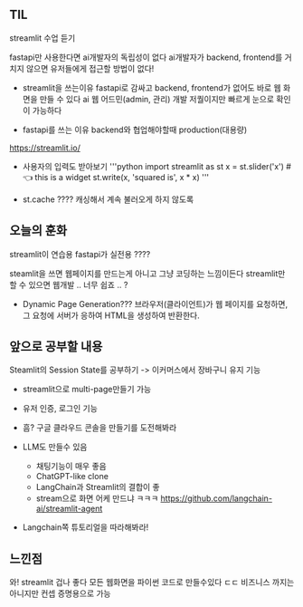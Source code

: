 ## TIL
streamlit 수업 듣기

fastapi만 사용한다면 ai개발자의 독립성이 없다
ai개발자가 backend, frontend를 거치지 않으면 유저들에게 접근할 방법이 없다!

- streamlit을 쓰는이유
fastapi로 감싸고 backend, frontend가 없어도 바로 웹 화면을 만들 수 있다
ai 웹 어드민(admin, 관리) 개발
저퀄이지만 빠르게 눈으로 확인이 가능하다

- fastapi를 쓰는 이유
backend와 협업해야할때
production(대용량) 

https://streamlit.io/

- 사용자의 입력도 받아보기
'''python
import streamlit as st
x = st.slider('x')  # 👈 this is a widget
st.write(x, 'squared is', x * x)
'''

- st.cache ????
캐싱해서 계속 불러오게 하지 않도록 


## 오늘의 훈화
streamlit이 연습용
fastapi가 실전용 ????

steamlit을 쓰면 웹페이지를 만드는게 아니고 그냥 코딩하는 느낌이든다
streamlit만 할 수 있으면 웹개발 .. 너무 쉽죠 .. ? 

- Dynamic Page Generation??? 
브라우저(클라이언트)가 웹 페이지를 요청하면, 그 요청에 서버가 응하여 HTML을 생성하여 반환한다.


## 앞으로 공부할 내용
Steamlit의 Session State를 공부하기
-> 이커머스에서 장바구니 유지 기능

- streamlit으로 multi-page만들기 가능

- 유저 인증, 로그인 기능

- 흠? 구글 클라우드 콘솔을 만들기를 도전해봐라

- LLM도 만들수 있음 
    - 채팅기능이 매우 좋음
    - ChatGPT-like clone
    - LangChain과 Streamlit의 결합이 좋
    - stream으로 화면 어케 만드냐 ㅋㅋㅋ https://github.com/langchain-ai/streamlit-agent

- Langchain쪽 튜토리얼을 따라해봐라!

## 느낀점
와! streamlit 겁나 좋다
모든 웹화면을 파이썬 코드로 만들수있다 ㄷㄷ
비즈니스 까지는 아니지만 컨셉 증명용으로 가능
